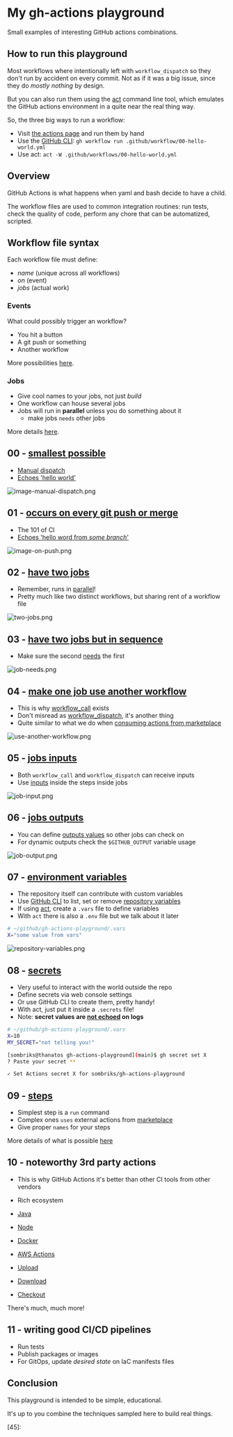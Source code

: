 # My gh-actions playground

Small examples of interesting GitHub actions combinations.

## How to run this playground

Most workflows where intentionally left with `workflow_dispatch` so they don't
run by accident on every commit. Not as if it was a big issue, since they do
_mostly nothing_ by design.

But you can also run them using the [act][0] command line tool, which emulates
the GitHub actions environment in a quite near the real thing way.

So, the three big ways to run a workflow:

- Visit [the actions page][1] and run them by hand
- Use the [GitHub CLI][2]: `gh workflow run .github/workflow/00-hello-world.yml`
- Use act: `act -W .github/workflows/00-hello-world.yml`

## Overview

GitHub Actions is what happens when yaml and bash decide to have a child.

The workflow files are used to common integration routines: run tests, check the
quality of code, perform any chore that can be automatized, scripted.

## Workflow file syntax

Each workflow file must define:

- _name_ (unique across all workflows)
- _on_ (event)
- _jobs_ (actual work)

### Events

What could possibly trigger an workflow?

- You hit a button
- A git push or something
- Another workflow

More possibilities [here][3].

### Jobs

- Give cool names to your jobs, not just _build_
- One workflow can house several jobs
- Jobs will run in **parallel** unless you do something about it
  - make jobs `needs` other jobs

More details [here][4].

## 00 - [smallest possible][5]

- [Manual dispatch][6]
- [Echoes 'hello world'][7]

![image-manual-dispatch.png][8]

## 01 - [occurs on every git push or merge][9]

- The 101 of CI
- [Echoes 'hello word from _some branch_'][10]

![image-on-push.png][11]

## 02 - [have two jobs][12]

- Remember, runs in [parallel][13]!
- Pretty much like two distinct workflows, but sharing rent of a workflow file

![two-jobs.png][14]

## 03 - [have two jobs but in sequence][15]

- Make sure the second [needs][16] the first

![job-needs.png][17]

## 04 - [make one job use another workflow][18]

- This is why [workflow_call][19] exists
- Don't misread as [workflow_dispatch][20], it's another thing
- Quite similar to what we do when [consuming actions from marketplace][21]

![use-another-workflow.png][22]

## 05 - [jobs inputs][23]

- Both `workflow_call` and `workflow_dispatch` can receive inputs
- Use [inputs][24] inside the steps inside jobs

![job-input.png][25]

## 06 - [jobs outputs][26]

- You can define [outputs values][27] so other jobs can check on
- For dynamic outputs check the `$GITHUB_OUTPUT` variable usage

![job-output.png][28]

## 07 - [environment variables][29]

- The repository itself can contribute with custom variables
- Use [GitHub CLI][2] to list, set or remove [repository variables][30]
- If using [act][0], create a `.vars` file to define variables
- With `act` there is also a `.env` file but we talk about it later

```bash
# ~/github/gh-actions-playground/.vars
X="some value from vars"
```

![repository-variables.png][31]

## 08 - [secrets][32]

- Very useful to interact with the world outside the repo
- Define secrets via web console settings
- Or use GitHub CLI to create them, pretty handy!
- With act, just put it inside a `.secrets` file!
- Note: **secret values are [not echoed][33] on logs**

```bash
# ~/github/gh-actions-playground/.vars
X=10
MY_SECRET="not telling you!"
```

```bash
[sombriks@thanatos gh-actions-playground](main)$ gh secret set X
? Paste your secret **

✓ Set Actions secret X for sombriks/gh-actions-playground
```

## 09 - [steps][34]

- Simplest step is a `run` command
- Complex ones `uses` external actions from [marketplace][21]
- Give proper `names` for your steps

More details of what is possible [here][35]

## 10 - noteworthy 3rd party actions

- This is why GitHub Actions it's better than other CI tools from other vendors
- Rich ecosystem

- [Java][36]
- [Node][37]
- [Docker][38]
- [AWS Actions][39]
- [Upload][40]
- [Download][41]
- [Checkout][42]

There's much, much more!

## 11 - writing good CI/CD pipelines

- Run tests
- Publish packages or images
- For GitOps, update _desired state_ on IaC manifests files

## Conclusion

This playground is intended to be simple, educational.

It's up to you combine the techniques sampled here to build real things.

[0]: https://github.com/nektos/act?tab=readme-ov-file#installation-through-package-managers
[1]: https://github.com/sombriks/gh-actions-playground/actions
[2]: https://cli.github.com/
[3]: https://docs.github.com/en/actions/using-workflows/events-that-trigger-workflows
[4]: https://docs.github.com/en/actions/using-jobs/using-conditions-to-control-job-execution
[5]: .github/workflows/00-hello-world.yml
[6]: https://github.com/sombriks/gh-actions-playground/actions/workflows/00-hello-world.yml
[7]: https://github.com/sombriks/gh-actions-playground/actions/runs/7162121699/job/19498652966#step:2:5
[8]: imgs/manual-dispatch.png
[9]: .github/workflows/01-it-happens-on-push.yml
[10]: https://github.com/sombriks/gh-actions-playground/actions/runs/7162222469/job/19498893130#step:2:5
[11]: imgs/on-push.png
[12]: .github/workflows/02-two-jobs.yml
[13]: https://github.com/sombriks/gh-actions-playground/actions/runs/7175366895/job/19538528783
[14]: imgs/two-jobs.png
[15]: .github/workflows/03-sequence-jobs.yml
[16]: https://docs.github.com/en/actions/using-workflows/workflow-syntax-for-github-actions#jobsjob_idneeds
[17]: imgs/job-needs.png
[18]: .github/workflows/04-use-workflow.yml
[19]: https://docs.github.com/en/actions/using-workflows/workflow-syntax-for-github-actions#onworkflow_call
[20]: https://docs.github.com/en/actions/using-workflows/workflow-syntax-for-github-actions#onworkflow_dispatch
[21]: https://github.com/marketplace?type=actions
[22]: imgs/use-another-workflow.png
[23]: .github/workflows/05-job-inputs.yml
[24]: https://docs.github.com/en/actions/using-workflows/workflow-syntax-for-github-actions#example-of-onworkflow_dispatchinputs
[25]: imgs/job-input.png
[26]: .github/workflows/06-job-outputs.yml
[27]: https://docs.github.com/en/actions/using-jobs/defining-outputs-for-jobs
[28]: imgs/job-output.png
[29]: .github/workflows/07-environment-variable.yml
[30]: https://docs.github.com/en/actions/learn-github-actions/variables#using-contexts-to-access-variable-values
[31]: imgs/repository-variables.png
[32]: .github/workflows/08-using-secrets.yml
[33]: https://github.com/sombriks/gh-actions-playground/actions/runs/7189569566/job/19581317663#step:2:2
[34]: .github/workflows/09-steps.yml
[35]: https://docs.github.com/en/actions/using-workflows/workflow-syntax-for-github-actions#jobsjob_idsteps
[36]: https://github.com/marketplace/actions/setup-java-jdk
[37]: https://github.com/marketplace/actions/setup-node-js-environment
[38]: https://github.com/marketplace/actions/build-and-push-docker-images
[39]: https://github.com/aws-actions
[40]: https://github.com/marketplace/actions/upload-a-build-artifact
[41]: https://github.com/marketplace/actions/download-a-build-artifact
[42]: https://github.com/marketplace/actions/checkout
[43]:
[44]:
[45]:
